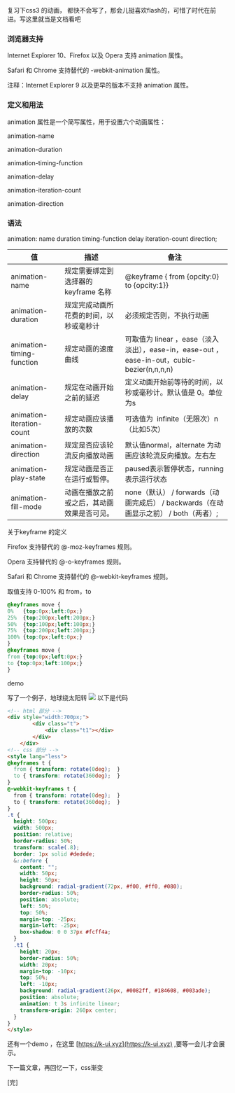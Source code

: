 复习下css3 的动画， 都快不会写了，那会儿挺喜欢flash的，可惜了时代在前进。写这里就当是文档看吧

### 浏览器支持
Internet Explorer 10、Firefox 以及 Opera 支持 animation 属性。

Safari 和 Chrome 支持替代的 -webkit-animation 属性。 

注释：Internet Explorer 9 以及更早的版本不支持 animation 属性。

### 定义和用法
animation 属性是一个简写属性，用于设置六个动画属性：

animation-name 

animation-duration 

animation-timing-function 

animation-delay 

animation-iteration-count 

animation-direction

### 语法
animation: name duration timing-function delay iteration-count direction;

 | 值                        | 描述                                       | 备注                                                                                       |
 | ------------------------- | ------------------------------------------ | ------------------------------------------------------------------------------------------ |
 | animation-name            | 规定需要绑定到选择器的 keyframe 名称       | @keyframe { from {opcity:0} to {opcity:1}}                                                 |
 | animation-duration        | 规定完成动画所花费的时间，以秒或毫秒计     | 必须规定否则，不执行动画                                                                   |
 | animation-timing-function | 规定动画的速度曲线                         | 可取值为 linear ，ease（淡入淡出），ease-in，ease-out ，ease-in-out，cubic-bezier(n,n,n,n) |
 | animation-delay           | 规定在动画开始之前的延迟                   | 定义动画开始前等待的时间，以秒或毫秒计。默认值是 0。单位为s                                |
 | animation-iteration-count | 规定动画应该播放的次数                     | 可选值为  infinite（无限次）n（比如5次）                                                   |
 | animation-direction       | 规定是否应该轮流反向播放动画               | 默认值normal，alternate 为动画应该轮流反向播放。左右左                                     |
 | animation-play-state      | 规定动画是否正在运行或暂停。               | paused表示暂停状态，running表示运行状态                                                    |
 | animation-fill-mode       | 动画在播放之前或之后，其动画效果是否可见。 | none（默认）  / forwards（动画完成后） / backwards（在动画显示之前） / both（两者）;       |
关于keyfr​ame 的定义

Firefox 支持替代的 @-moz-keyframes 规则。

Opera 支持替代的 @-o-keyframes 规则。

Safari 和 Chrome 支持替代的 @-webkit-keyframes 规则。

取值支持 0-100% 和 from，to
```css
@keyframes move {
0%   {top:0px;left:0px;}
25%  {top:200px;left:200px;}
50%  {top:100px;left:100px;}
75%  {top:200px;left:200px;}
100% {top:0px;left:0px;}
}
@keyframes move {
from {top:0px;left:0px;}
to {top:0px;left:100px;}
}
```
demo 

写了一个例子，地球绕太阳转
![](//chuchur.com/2018-4-5/1526626255721.gif)
以下是代码
```html
<!-- html 部分 -->
<div style="width:700px;">
        <div class="t">
            <div class="t1"></div>
        </div>
    </div>
<!-- css 部分 -->
<style lang="less">
@keyframes t {
  from { transform: rotate(0deg);  }
  to { transform: rotate(360deg);  }
}
@-webkit-keyframes t {
  from { transform: rotate(0deg);  }
  to { transform: rotate(360deg);  }
}
.t {
  height: 500px;
  width: 500px;
  position: relative;
  border-radius: 50%;
  transform: scale(.8);
  border: 1px solid #dedede;
  &::before {
    content: "";
    width: 50px;
    height: 50px;
    background: radial-gradient(72px, #f00, #ff0, #080);
    border-radius: 50%;
    position: absolute;
    left: 50%;
    top: 50%;
    margin-top: -25px;
    margin-left: -25px;
    box-shadow: 0 0 37px #fcff4a;
  }
  .t1 {
    height: 20px;
    border-radius: 50%;
    width: 20px;
    margin-top: -10px;
    top: 50%;
    left: -10px;
    background: radial-gradient(26px, #0082ff, #184608, #003ade);
    position: absolute;
    animation: t 3s infinite linear;
    transform-origin: 260px center;
  }
}
</style>
```
还有一个demo ，在这里 [https://k-ui.xyz](https://k-ui.xyz) ,要等一会儿才会展示。

下一篇文章，再回忆一下，css渐变

[完]